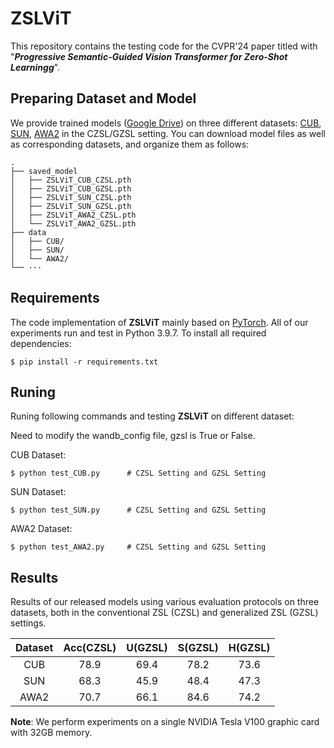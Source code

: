 # ZSLViT 


This repository contains the testing code for the CVPR'24 paper titled with  "***Progressive Semantic-Guided Vision Transformer for  Zero-Shot Learningg***".



## Preparing Dataset and Model

We provide trained models ([Google Drive](https://drive.google.com/drive/folders/130_RgZndLkLpoP1yqf7CpWbzaO_26XL0?usp=sharing)) on three different datasets: [CUB](http://www.vision.caltech.edu/visipedia/CUB-200-2011.html), [SUN](http://cs.brown.edu/~gmpatter/sunattributes.html), [AWA2](http://cvml.ist.ac.at/AwA2/) in the CZSL/GZSL setting. You can download model files as well as corresponding datasets, and organize them as follows: 
```
.
├── saved_model
│   ├── ZSLViT_CUB_CZSL.pth
│   ├── ZSLViT_CUB_GZSL.pth
│   ├── ZSLViT_SUN_CZSL.pth
│   ├── ZSLViT_SUN_GZSL.pth
│   ├── ZSLViT_AWA2_CZSL.pth
│   └── ZSLViT_AWA2_GZSL.pth
├── data
│   ├── CUB/
│   ├── SUN/
│   └── AWA2/
└── ···
```

## Requirements
The code implementation of **ZSLViT** mainly based on [PyTorch](https://pytorch.org/). All of our experiments run and test in Python 3.9.7. To install all required dependencies:
```
$ pip install -r requirements.txt
```
## Runing
Runing following commands and testing **ZSLViT** on different dataset:

Need to modify the wandb_config file, gzsl is True or False.


CUB Dataset: 
```
$ python test_CUB.py      # CZSL Setting and GZSL Setting 
```
SUN Dataset:
```
$ python test_SUN.py      # CZSL Setting and GZSL Setting 
```
AWA2 Dataset: 
```
$ python test_AWA2.py     # CZSL Setting and GZSL Setting 
```

## Results
Results of our released models using various evaluation protocols on three datasets, both in the conventional ZSL (CZSL) and generalized ZSL (GZSL) settings.


| Dataset | Acc(CZSL) | U(GZSL) | S(GZSL) | H(GZSL) |
| :-----: | :-----: | :-----: | :-----: | :-----: |
| CUB | 78.9 | 69.4 | 78.2 | 73.6 |
| SUN | 68.3 | 45.9 | 48.4 | 47.3 |
| AWA2 | 70.7 | 66.1 | 84.6 | 74.2 |

**Note**: We perform experiments on a single NVIDIA Tesla V100 graphic card with 32GB memory.

